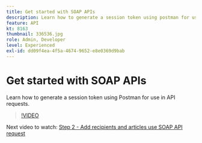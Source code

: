 ```yaml
---
title: Get started with SOAP APIs
description: Learn how to generate a session token using postman for use in API requests
feature: API
kt: 8163
thumbnail: 336536.jpg
role: Admin, Developer
level: Experienced
exl-id: dd09f4ea-4f5a-4674-9652-e8e0369d9bab
---
```

# Get started with SOAP APIs

Learn how to generate a session token using Postman for use in API requests.

>[!VIDEO](https://video.tv.adobe.com/v/336639?quality=12)

Next video to watch: [Step 2 - Add recipients and articles use SOAP API request](/help/tutorial-use-soap-apis/add-recipients-and-articles-using-soap-api-requests.md)
